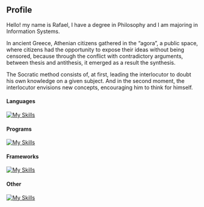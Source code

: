 ## Profile

Hello! my name is Rafael, I have a degree in Philosophy and I am majoring in Information Systems. 

In ancient Greece, Athenian citizens gathered in the “agora”, a public space, where citizens had the opportunity to expose their ideas without being censored, because through the conflict with contradictory arguments, between thesis and antithesis, it emerged as a result the synthesis. 

The Socratic method consists of, at first, leading the interlocutor to doubt his own knowledge on a given subject. And in the second moment, the interlocutor envisions new concepts, encouraging him to think for himself.

#### Languages
[![My Skills](https://skillicons.dev/icons?i=c,java,html,css,js,python,markdown)](https://skillicons.dev)

#### Programs
[![My Skills](https://skillicons.dev/icons?i=git,vscode,linux,mysql,sqlite)](https://skillicons.dev)

#### Frameworks
[![My Skills](https://skillicons.dev/icons?i=nodejs)](https://skillicons.dev)

#### Other
[![My Skills](https://skillicons.dev/icons?i=github,githubactions,gitlab,aws)](https://skillicons.dev)

